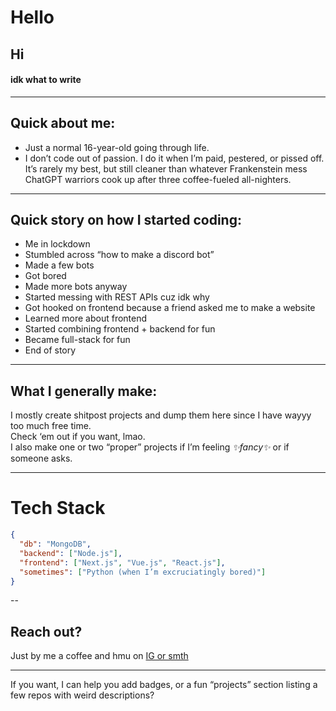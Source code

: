 # Hello

## Hi

#### idk what to write

---

## Quick about me:
- Just a normal 16-year-old going through life.
- I don’t code out of passion. I do it when I’m paid, pestered, or pissed off. It’s rarely my best, but still cleaner than whatever Frankenstein mess ChatGPT warriors cook up after three coffee-fueled all-nighters.


---

## Quick story on how I started coding:

- Me in lockdown  
- Stumbled across “how to make a discord bot”  
- Made a few bots  
- Got bored  
- Made more bots anyway  
- Started messing with REST APIs cuz idk why  
- Got hooked on frontend because a friend asked me to make a website  
- Learned more about frontend  
- Started combining frontend + backend for fun  
- Became full-stack for fun  
- End of story

---

## What I generally make:

I mostly create shitpost projects and dump them here since I have wayyy too much free time.  
Check ‘em out if you want, lmao.  
I also make one or two “proper” projects if I’m feeling *✨fancy✨* or if someone asks.

---

# Tech Stack

```json
{
  "db": "MongoDB",
  "backend": ["Node.js"],
  "frontend": ["Next.js", "Vue.js", "React.js"],
  "sometimes": ["Python (when I’m excruciatingly bored)"]
}
```

--

## Reach out?

Just by me a coffee and hmu on [IG or smth](https://instagram.com/last._entity)

---

If you want, I can help you add badges, or a fun “projects” section listing a few repos with weird descriptions?
